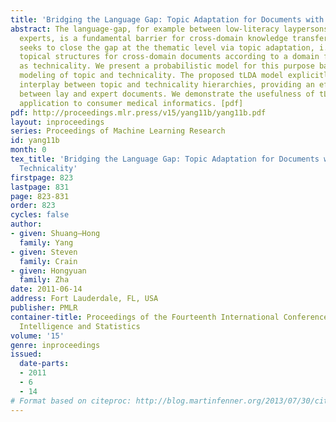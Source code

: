 ```yaml
---
title: 'Bridging the Language Gap: Topic Adaptation for Documents with Different Technicality'
abstract: The language-gap, for example between low-literacy laypersons and highly-technical
  experts, is a fundamental barrier for cross-domain knowledge transfer. This paper
  seeks to close the gap at the thematic level via topic adaptation, i.e., adjusting
  topical structures for cross-domain documents according to a domain factor such
  as technicality. We present a probabilistic model for this purpose based on joint
  modeling of topic and technicality. The proposed tLDA model explicitly encodes the
  interplay between topic and technicality hierarchies, providing an effective topic-bridge
  between lay and expert documents. We demonstrate the usefulness of tLDA with an
  application to consumer medical informatics. [pdf]
pdf: http://proceedings.mlr.press/v15/yang11b/yang11b.pdf
layout: inproceedings
series: Proceedings of Machine Learning Research
id: yang11b
month: 0
tex_title: 'Bridging the Language Gap: Topic Adaptation for Documents with Different
  Technicality'
firstpage: 823
lastpage: 831
page: 823-831
order: 823
cycles: false
author:
- given: Shuang–Hong
  family: Yang
- given: Steven
  family: Crain
- given: Hongyuan
  family: Zha
date: 2011-06-14
address: Fort Lauderdale, FL, USA
publisher: PMLR
container-title: Proceedings of the Fourteenth International Conference on Artificial
  Intelligence and Statistics
volume: '15'
genre: inproceedings
issued:
  date-parts:
  - 2011
  - 6
  - 14
# Format based on citeproc: http://blog.martinfenner.org/2013/07/30/citeproc-yaml-for-bibliographies/
---
```

